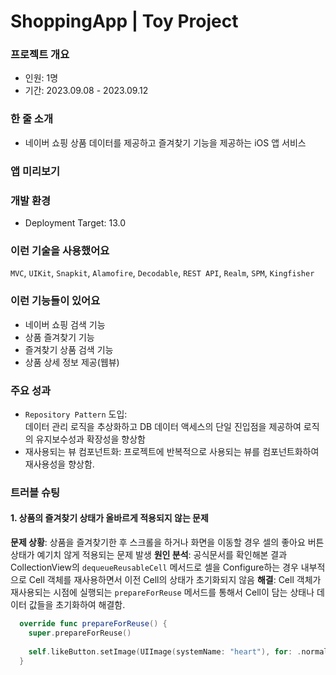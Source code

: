 # ShoppingApp | Toy Project
### 프로젝트 개요
- 인원: 1명
- 기간: 2023.09.08 - 2023.09.12

### 한 줄 소개
- 네이버 쇼핑 상품 데이터를 제공하고 즐겨찾기 기능을 제공하는 iOS 앱 서비스

### 앱 미리보기

### 개발 환경
- Deployment Target: 13.0

### 이런 기술을 사용했어요
`MVC`, `UIKit`, `Snapkit`, `Alamofire`, `Decodable`, `REST API`, `Realm`, `SPM`, `Kingfisher`

### 이런 기능들이 있어요
- 네이버 쇼핑 검색 기능
- 상품 즐겨찾기 기능
- 즐겨찾기 상품 검색 기능
- 상품 상세 정보 제공(웹뷰)

### 주요 성과
- `Repository Pattern` 도입:   
데이터 관리 로직을 추상화하고 DB 데이터 액세스의 단일 진입점을 제공하여 로직의 유지보수성과 확장성을 향상함
- 재사용되는 뷰 컴포넌트화:
프로젝트에 반복적으로 사용되는 뷰를 컴포넌트화하여 재사용성을 향상함.

### 트러블 슈팅
#### 1. 상품의 즐겨찾기 상태가 올바르게 적용되지 않는 문제
**문제 상황**: 상품을 즐겨찾기한 후 스크롤을 하거나 화면을 이동할 경우 셀의 좋아요 버튼 상태가 예기치 않게 적용되는 문제 발생
**원인 분석**: 공식문서를 확인해본 결과 CollectionView의 `dequeueReusableCell` 메서드로 셀을 Configure하는 경우 내부적으로 Cell 객체를 재사용하면서 이전 Cell의 상태가 초기화되지 않음
**해결**: Cell 객체가 재사용되는 시점에 실행되는 `prepareForReuse` 메서드를 통해서 Cell이 담는 상태나 데이터 값들을 초기화하여 해결함.
```Swift
  override func prepareForReuse() {
    super.prepareForReuse()
    
    self.likeButton.setImage(UIImage(systemName: "heart"), for: .normal)
  }
```
